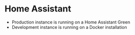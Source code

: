 # Home Assistant

- Production instance is running on a Home Assistant Green
- Development instance is running on a Docker installation
